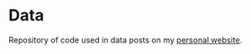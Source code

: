 # Data
Repository of code used in data posts on my <a href="https://www.ravinderdeol.com/data">personal website</a>.
